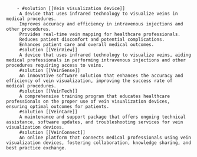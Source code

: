 		- #solution [[Vein visualization device]]
		 A device that uses infrared technology to visualize veins in medical procedures.
		 Improves accuracy and efficiency in intravenous injections and other procedures.
		 Provides real-time vein mapping for healthcare professionals.
		 Reduces patient discomfort and potential complications.
		 Enhances patient care and overall medical outcomes.
		 #solution [[VeinView]]
		 A device that uses infrared technology to visualize veins, aiding medical professionals in performing intravenous injections and other procedures requiring access to veins.
		 #solution [[VeinSense]]
		 An innovative software solution that enhances the accuracy and efficiency of vein visualization, improving the success rate of medical procedures.
		 #solution [[VeinTech]]
		 A comprehensive training program that educates healthcare professionals on the proper use of vein visualization devices, ensuring optimal outcomes for patients.
		 #solution [[VeinCare]]
		 A maintenance and support package that offers ongoing technical assistance, software updates, and troubleshooting services for vein visualization devices.
		 #solution [[VeinConnect]]
		 An online platform that connects medical professionals using vein visualization devices, fostering collaboration, knowledge sharing, and best practice exchange.



